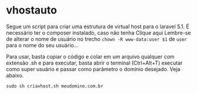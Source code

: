 # vhostauto

Segue um script para criar uma estrutura de virtual host para o laravel 5.1.
É necessário ter o composer instalado, caso não tenha Clique aqui
Lembre-se de alterar o nome de usuário no trecho `chown -R www-data:user $1` de `user` para o nome do seu usuário…

Para usar, basta copiar o código e colar em um arquivo qualquer com extensão .sh e para executar, basta abrir o terminal (Ctrl+Alt+T) executar como super usuário e passar como parâmetro o domínio desejado. Veja abaixo.

`sudo sh criavhost.sh meudomino.com.br`
